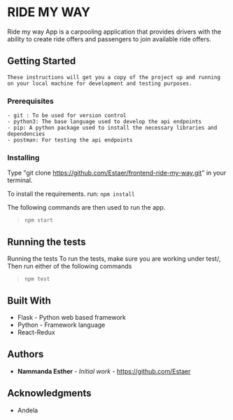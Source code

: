 # RIDE MY WAY
Ride my way App is a carpooling application that provides drivers with the ability to create ride offers
and passengers to join available ride offers.

## Getting Started
`These instructions will get you a copy of the project up and running on your local machine for development and testing purposes.`

### Prerequisites
```
- git : To be used for version control
- python3: The base language used to develop the api endpoints
- pip: A python package used to install the necessary libraries and dependencies
- postman: For testing the api endpoints
```

### Installing

Type "git clone https://github.com/Estaer/frontend-ride-my-way.git" in your terminal.

To install the requirements. run:
`npm install`

The following commands are then used to run the app.
>`npm start`

## Running the tests
Running the tests
To run the tests, make sure you are working under test/, Then run either of the following commands
>`npm test`


## Built With

* Flask - Python web based framework
* Python - Framework language
* React-Redux

## Authors

* **Nammanda Esther** - *Initial work* - https://github.com/Estaer

## Acknowledgments

* Andela 
